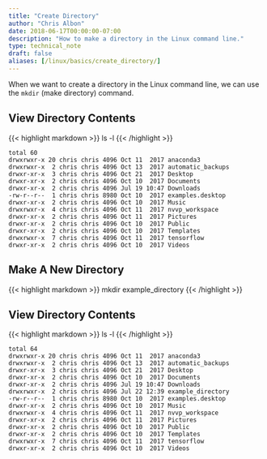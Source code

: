 ```yaml
---
title: "Create Directory"
author: "Chris Albon"
date: 2018-06-17T00:00:00-07:00
description: "How to make a directory in the Linux command line."
type: technical_note
draft: false
aliases: [/linux/basics/create_directory/]
---
```


When we want to create a directory in the Linux command line, we can use the `mkdir` (make directory) command.

## View Directory Contents

{{< highlight markdown >}}
ls -l
{{< /highlight >}}
```
total 60
drwxrwxr-x 20 chris chris 4096 Oct 11  2017 anaconda3
drwxrwxr-x  2 chris chris 4096 Oct 13  2017 automatic_backups
drwxr-xr-x  3 chris chris 4096 Oct 21  2017 Desktop
drwxr-xr-x  2 chris chris 4096 Oct 10  2017 Documents
drwxr-xr-x  2 chris chris 4096 Jul 19 10:47 Downloads
-rw-r--r--  1 chris chris 8980 Oct 10  2017 examples.desktop
drwxr-xr-x  2 chris chris 4096 Oct 10  2017 Music
drwxrwxr-x  4 chris chris 4096 Oct 11  2017 nvvp_workspace
drwxr-xr-x  2 chris chris 4096 Oct 11  2017 Pictures
drwxr-xr-x  2 chris chris 4096 Oct 10  2017 Public
drwxr-xr-x  2 chris chris 4096 Oct 10  2017 Templates
drwxrwxr-x  7 chris chris 4096 Oct 11  2017 tensorflow
drwxr-xr-x  2 chris chris 4096 Oct 10  2017 Videos
```

## Make A New Directory

{{< highlight markdown >}}
mkdir example_directory
{{< /highlight >}}

## View Directory Contents

{{< highlight markdown >}}
ls -l
{{< /highlight >}}
```
total 64
drwxrwxr-x 20 chris chris 4096 Oct 11  2017 anaconda3
drwxrwxr-x  2 chris chris 4096 Oct 13  2017 automatic_backups
drwxr-xr-x  3 chris chris 4096 Oct 21  2017 Desktop
drwxr-xr-x  2 chris chris 4096 Oct 10  2017 Documents
drwxr-xr-x  2 chris chris 4096 Jul 19 10:47 Downloads
drwxrwxr-x  2 chris chris 4096 Jul 22 12:39 example_directory
-rw-r--r--  1 chris chris 8980 Oct 10  2017 examples.desktop
drwxr-xr-x  2 chris chris 4096 Oct 10  2017 Music
drwxrwxr-x  4 chris chris 4096 Oct 11  2017 nvvp_workspace
drwxr-xr-x  2 chris chris 4096 Oct 11  2017 Pictures
drwxr-xr-x  2 chris chris 4096 Oct 10  2017 Public
drwxr-xr-x  2 chris chris 4096 Oct 10  2017 Templates
drwxrwxr-x  7 chris chris 4096 Oct 11  2017 tensorflow
drwxr-xr-x  2 chris chris 4096 Oct 10  2017 Videos
```